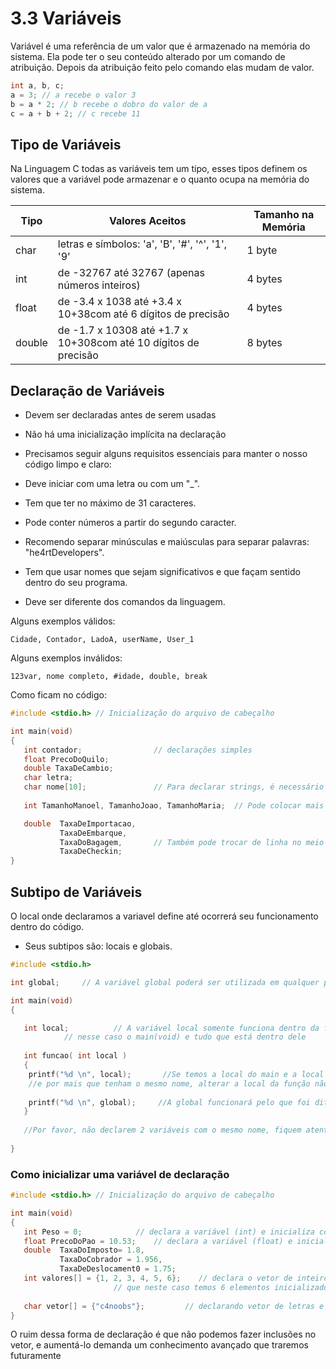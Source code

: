 # 3.3 Variáveis

Variável é uma referência de um valor que é armazenado na memória do sistema.
Ela pode ter o seu conteúdo alterado por um comando de atribuição.
Depois da atribuição feito pelo comando elas mudam de valor.

```c
int a, b, c;
a = 3; // a recebe o valor 3
b = a * 2; // b recebe o dobro do valor de a 
c = a + b + 2; // c recebe 11
```

## Tipo de Variáveis

Na Linguagem C todas as variáveis tem um tipo, esses tipos definem os valores que a variável pode armazenar e o quanto ocupa na memória do sistema.

| Tipo | Valores Aceitos | Tamanho na Memória |
| --- | --- | --- |
| char   | letras e símbolos: 'a', 'B', '#', '^', '1', '9'| 1 byte |
| int | de -32767 até 32767 (apenas números inteiros) | 4 bytes |
| float | 	de -3.4 x 1038 até +3.4 x 10+38com até 6 dígitos de precisão | 4 bytes |
| double | de -1.7 x 10308 até +1.7 x 10+308com até 10 dígitos de precisão| 8 bytes |


## Declaração de Variáveis

- Devem ser declaradas antes de serem usadas
- Não há uma inicialização implícita na declaração

- Precisamos seguir alguns requisitos essenciais para manter o nosso código limpo e claro:

- Deve iniciar com uma letra ou com um "_".
- Tem que ter no máximo de 31 caracteres.
- Pode conter números a partir do segundo caracter.
- Recomendo separar minúsculas e maiúsculas para separar palavras: "he4rtDevelopers".
- Tem que usar nomes que sejam significativos e que façam sentido dentro do seu programa.
- Deve ser diferente dos comandos da linguagem.

Alguns exemplos válidos:

```
Cidade, Contador, LadoA, userName, User_1
```

Alguns exemplos inválidos:

```
123var, nome completo, #idade, double, break
```

Como ficam no código:

```c
#include <stdio.h> // Inicialização do arquivo de cabeçalho 

int main(void)
{ 
   int contador;                // declarações simples
   float PrecoDoQuilo;
   double TaxaDeCambio;
   char letra;
   char nome[10];               // Para declarar strings, é necessário um conjunto de char(caracteres)
   
   int TamanhoManoel, TamanhoJoao, TamanhoMaria;  // Pode colocar mais de uma variável na mesma linha 

   double  TaxaDeImportacao,
           TaxaDeEmbarque,
           TaxaDoBagagem,       // Também pode trocar de linha no meio
           TaxaDeCheckin;
}    
```

## Subtipo de Variáveis

O local onde declaramos a variavel define até ocorrerá seu funcionamento dentro do código.
- Seus subtipos são: locais e globais.

```c
#include <stdio.h> 

int global;		// A variável global poderá ser utilizada em qualquer parte do código

int main(void)
{ 

   int local;          // A variável local somente funciona dentro da função que declarada
   			// nesse caso o main(void) e tudo que está dentro dele
   			
   int funcao( int local )
   {
   	printf("%d \n", local);       //Se temos a local do main e a local da funcao, a prioridade é a da variável da função
   	//e por mais que tenham o mesmo nome, alterar a local da função não altera a local do main, somente caso a da função não existisse
   	
   	printf("%d \n", global);     //A global funcionará pelo que foi dito anteriormente
   }
   
   //Por favor, não declarem 2 variáveis com o mesmo nome, fiquem atentos
   
}
```

### Como inicializar uma variável de declaração

```c
#include <stdio.h> // Inicialização do arquivo de cabeçalho

int main(void)
{ 
   int Peso = 0;            // declara a variável (int) e inicializa com Zero
   float PrecoDoPao = 10.53;    // declara a variável (float) e inicializa com 10.53
   double  TaxaDoImposto= 1.8,
           TaxaDoCobrador = 1.956,
           TaxaDeDeslocament0 = 1.75;
   int valores[] = {1, 2, 3, 4, 5, 6};    // declara o vetor de inteiros e atribui a seu tamanho a quantidade de elementos
   					   // que neste caso temos 6 elementos inicializados 
   					   
   char vetor[] = {"c4noobs"};		   // declarando vetor de letras e inicializa com uma string
}
```
O ruim dessa forma de declaração é que não podemos fazer inclusões no vetor, e aumentá-lo demanda um conhecimento avançado
que traremos futuramente
